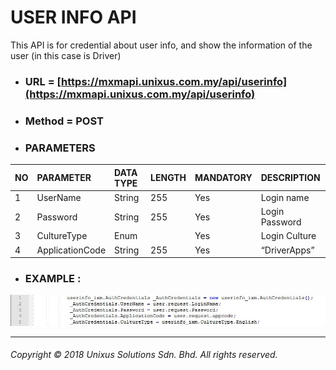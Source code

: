 # USER INFO API

This API is for credential about user info, and show the information of the user \(in this case is Driver\)

* ### URL = [https://mxmapi.unixus.com.my/api/userinfo](https://mxmapi.unixus.com.my/api/userinfo)
* ### Method = POST
* ### PARAMETERS

| NO | PARAMETER | DATA TYPE | LENGTH | MANDATORY | DESCRIPTION |
| :--- | :--- | :--- | :--- | :--- | :--- |
| 1 | UserName | String | 255 | Yes | Login name |
| 2 | Password | String | 255 | Yes | Login Password |
| 3 | CultureType | Enum |  | Yes | Login Culture |
| 4 | ApplicationCode | String | 255 | Yes | “DriverApps” |

* ### EXAMPLE :

![](/assets/login.JPG)

---

###### Copyright © 2018 Unixus Solutions Sdn. Bhd. All rights reserved.

